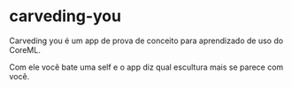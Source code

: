 # carveding-you

Carveding you é um app de prova de conceito para aprendizado de uso do CoreML. 

Com ele você bate uma self e o app diz qual escultura mais se parece com você.
